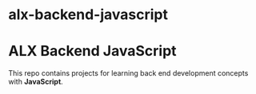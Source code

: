 # alx-backend-javascript
# ALX Backend JavaScript


This repo contains projects for learning back end development concepts with __JavaScript__.
